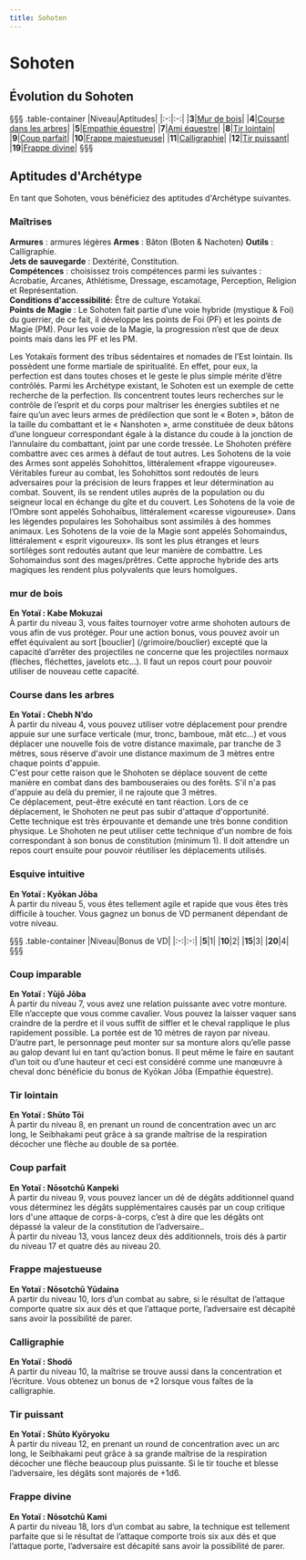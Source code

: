 ```yaml
---
title: Sohoten
---
```

# Sohoten

## Évolution du Sohoten
§§§ .table-container
|Niveau|Aptitudes|
|:-:|:-:|
|**3**|[Mur de bois](#mur-de-bois)|
|**4**|[Course dans les arbres](#course-dans-les-arbres)|
|**5**|[Empathie équestre](#empathie-equestre)|
|**7**|[Ami équestre](#ami-equestre)|
|**8**|[Tir lointain](#tir-lointain)|
|**9**|[Coup parfait](#coup-parfait)|
|**10**|[Frappe majestueuse](#frappe-majestueuse)|
|**11**|[Calligraphie](#calligraphie)|
|**12**|[Tir puissant](#tir-puissant)|
|**19**|[Frappe divine](#frappe-divine)|
§§§

## Aptitudes d'Archétype
En tant que Sohoten, vous bénéficiez des aptitudes d'Archétype suivantes.

### Maîtrises
**Armures** : armures légères
**Armes** : Bâton (Boten & Nachoten)
**Outils** : Calligraphie.    
**Jets de sauvegarde** : Dextérité, Constitution.  
**Compétences** : choisissez trois compétences parmi les suivantes : Acrobatie, Arcanes, Athlétisme, Dressage, escamotage, Perception, Religion et Représentation.  
**Conditions d'accessibilité**: Être de culture Yotakaï.  
**Points de Magie** : Le Sohoten fait partie d’une voie hybride (mystique & Foi) du guerrier, de ce fait, il développe les points de Foi (PF) et les points de Magie (PM). Pour les voie de la Magie, la progression n’est que de deux points mais dans les PF et les PM.  

Les Yotakaïs forment des tribus sédentaires et nomades de l’Est lointain. Ils possèdent une forme martiale de spiritualité. En effet, pour eux, la perfection est dans toutes choses et le geste le plus simple mérite d’être contrôlés. Parmi les Archétype existant, le Sohoten est un exemple de cette recherche de la perfection. Ils concentrent toutes leurs recherches sur le contrôle de l’esprit et du corps pour maîtriser les énergies subtiles et ne faire qu’un avec leurs armes de prédilection que sont le « Boten », bâton de la taille du combattant et le « Nanshoten », arme constituée de deux bâtons d’une longueur correspondant égale à la distance du coude à la jonction de l’annulaire du combattant, joint par une corde tressée. Le Shohoten préfère combattre avec ces armes à défaut de tout autres.
Les Sohotens de la voie des Armes sont appelés Sohohittos, littéralement «frappe vigoureuse». Véritables fureur au combat, les Sohohittos sont redoutés de leurs adversaires pour la précision de leurs frappes et leur détermination au combat. Souvent, ils se rendent utiles auprès de la population ou du seigneur local en échange du gîte et du couvert. Les Sohotens de la voie de l’Ombre sont appelés Sohohaibus, littéralement «caresse vigoureuse». Dans les légendes populaires les Sohohaibus sont assimilés à des hommes animaux.
Les Sohotens de la voie de la Magie sont appelés Sohomaindus, littéralement « esprit vigoureux». Ils sont les plus étranges et leurs sortilèges sont redoutés autant que leur manière de combattre. Les Sohomaindus sont des mages/prêtres. Cette approche hybride des arts magiques les rendent plus polyvalents que leurs homolgues.  


### mur de bois
**En Yotaï : Kabe Mokuzai**  
À partir du niveau 3, vous faites tournoyer votre arme shohoten autours de vous afin de vus protéger. Pour une action bonus, vous pouvez avoir un effet équivalent au sort [bouclier] (/grimoire/bouclier) excepté que la capacité d’arrêter des projectiles ne concerne que les projectiles normaux (flèches, fléchettes, javelots etc…). Il faut un repos court pour pouvoir utiliser de nouveau cette capacité.

### Course dans les arbres
**En Yotaï : Chebh N’do**  
À partir du niveau 4, vous pouvez utiliser votre déplacement pour prendre appuie sur une surface verticale (mur, tronc, bamboue, mât etc...) et vous déplacer une nouvelle fois de votre distance maximale, par tranche de 3 mètres, sous réserve d'avoir une distance maximum de 3 mètres entre chaque points d'appuie.  
C'est pour cette raison que le Shohoten se déplace souvent de cette manière en combat dans des bambouseraies ou des forêts. S'il n'a pas d'appuie au delà du premier, il ne rajoute que 3 mètres.  
Ce déplacement, peut-être exécuté en tant réaction. Lors de ce déplacement, le Shohoten ne peut pas subir d'attaque d'opportunité.  
Cette technique est très érpouvante et demande une très bonne condition physique. Le Shohoten ne peut utiliser cette technique d'un nombre de fois correspondant à son bonus de constitution (minimum 1). Il doit attendre un repos court ensuite pour  pouvoir réutiliser les déplacements utilisés.   

### Esquive intuitive
**En Yotaï : Kyōkan Jōba**  
À partir du niveau 5, vous êtes tellement agile et rapide que vous êtes très difficile à toucher. Vous gagnez un bonus de VD permanent dépendant de votre niveau.

§§§ .table-container
|Niveau|Bonus de VD|
|:-:|:-:|
|**5**|1|
|**10**|2|
|**15**|3|
|**20**|4|
§§§

### Coup imparable
**En Yotaï : Yūjō Jōba**  
À partir du niveau 7, vous avez une relation puissante avec votre monture. Elle n’accepte que vous comme cavalier. Vous pouvez la laisser vaquer sans craindre de la perdre et il vous suffit de siffler et le cheval rapplique le plus rapidement possible. La portée est de 10 mètres de rayon par niveau.  
 D’autre part, le personnage peut monter sur sa monture alors qu’elle passe au galop devant lui en tant qu’action bonus. Il peut même le faire en sautant d’un toit ou d’une hauteur et ceci est considéré comme une manœuvre à cheval donc bénéficie du bonus de Kyōkan Jōba (Empathie équestre).  

### Tir lointain  
**En Yotaï : Shūto Tōi**  
À partir du niveau 8, en prenant un round de concentration avec un arc long, le Seibhakami peut grâce à sa grande maîtrise de la respiration décocher une flèche au double de sa portée.  

### Coup parfait  
**En Yotaï : Nōsotchū Kanpeki**  
À partir du niveau 9, vous pouvez lancer un dé de dégâts additionnel quand vous déterminez les dégâts supplémentaires causés par un coup critique lors d'une attaque de corps-à-corps, c’est à dire que les dégâts ont dépassé la valeur de la constitution de l’adversaire..  
À partir du niveau 13, vous lancez deux dés additionnels, trois dés à partir du niveau 17 et quatre dés au niveau 20.  

### Frappe majestueuse  
**En Yotaï : Nōsotchū Yūdaina**  
A partir du niveau 10, lors d’un combat au sabre, si le résultat de l’attaque comporte quatre six aux dés et que l’attaque porte, l’adversaire est décapité sans avoir la possibilité de parer.  

### Calligraphie  
**En Yotaï : Shodō**  
A partir du niveau 10, la maîtrise se trouve aussi dans la concentration et l’écriture. Vous obtenez un bonus de +2 lorsque vous faîtes de la calligraphie.  

### Tir puissant
**En Yotaï : Shūto Kyōryoku**  
À partir du niveau 12, en prenant un round de concentration avec un arc long, le Seibhakami peut grâce à sa grande maîtrise de la respiration décocher une flèche beaucoup plus puissante. Si le tir touche et blesse l’adversaire, les dégâts sont majorés de +1d6.  

### Frappe divine  
**En Yotaï : Nōsotchū Kami**  
A partir du niveau 18, lors d’un combat au sabre, la technique est tellement parfaite que si le résultat de l’attaque comporte trois six aux dés et que l’attaque porte, l’adversaire est décapité sans avoir la possibilité de parer.  
